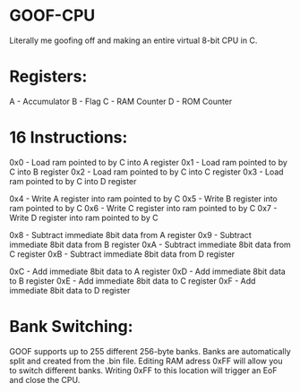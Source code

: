 # GOOF-CPU
Literally me goofing off and making an entire virtual 8-bit CPU in C.

# Registers:
A - Accumulator
B - Flag
C - RAM Counter
D - ROM Counter

# 16 Instructions:
0x0 - Load ram pointed to by C into A register
0x1 - Load ram pointed to by C into B register
0x2 - Load ram pointed to by C into C register
0x3 - Load ram pointed to by C into D register

0x4 - Write A register into ram pointed to by C
0x5 - Write B register into ram pointed to by C
0x6 - Write C register into ram pointed to by C
0x7 - Write D register into ram pointed to by C

0x8 - Subtract immediate 8bit data from A register
0x9 - Subtract immediate 8bit data from B register
0xA - Subtract immediate 8bit data from C register
0xB - Subtract immediate 8bit data from D register

0xC - Add immediate 8bit data to A register
0xD - Add immediate 8bit data to B register
0xE - Add immediate 8bit data to C register
0xF - Add immediate 8bit data to D register

# Bank Switching:
GOOF supports up to 255 different 256-byte banks. Banks are automatically split and created from the .bin file. Editing RAM adress 0xFF will allow you to switch different banks. Writing 0xFF to this location will trigger an EoF and close the CPU.
